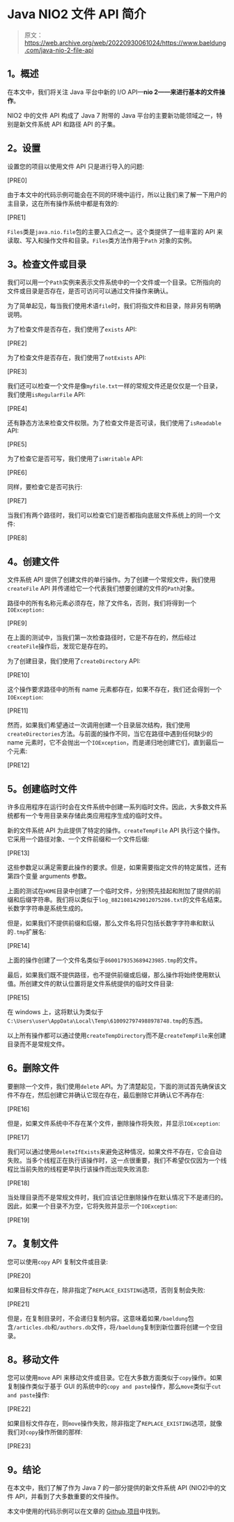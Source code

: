 # Java NIO2 文件 API 简介

> 原文：<https://web.archive.org/web/20220930061024/https://www.baeldung.com/java-nio-2-file-api>

## **1。概述**

在本文中，我们将关注 Java 平台中新的 I/O API—**nio 2——来进行基本的文件操作**。

NIO2 中的文件 API 构成了 Java 7 附带的 Java 平台的主要新功能领域之一，特别是新文件系统 API 和路径 API 的子集。

## **2。设置**

设置您的项目以使用文件 API 只是进行导入的问题:

[PRE0]

由于本文中的代码示例可能会在不同的环境中运行，所以让我们来了解一下用户的主目录，这在所有操作系统中都是有效的:

[PRE1]

`Files`类是`java.nio.file`包的主要入口点之一。这个类提供了一组丰富的 API 来读取、写入和操作文件和目录。`Files`类方法作用于`Path` 对象的实例。

## **3。检查文件或目录**

我们可以用一个`Path`实例来表示文件系统中的一个文件或一个目录。它所指向的文件或目录是否存在，是否可访问可以通过文件操作来确认。

为了简单起见，每当我们使用术语`file`时，我们将指文件和目录，除非另有明确说明。

为了检查文件是否存在，我们使用了`exists` API:

[PRE2]

为了检查文件是否存在，我们使用了`notExists` API:

[PRE3]

我们还可以检查一个文件是像`myfile.txt`一样的常规文件还是仅仅是一个目录，我们使用`isRegularFile` API:

[PRE4]

还有静态方法来检查文件权限。为了检查文件是否可读，我们使用了`isReadable` API:

[PRE5]

为了检查它是否可写，我们使用了`isWritable` API:

[PRE6]

同样，要检查它是否可执行:

[PRE7]

当我们有两个路径时，我们可以检查它们是否都指向底层文件系统上的同一个文件:

[PRE8]

## **4。创建文件**

文件系统 API 提供了创建文件的单行操作。为了创建一个常规文件，我们使用`createFile` API 并传递给它一个代表我们想要创建的文件的`Path`对象。

路径中的所有名称元素必须存在，除了文件名，否则，我们将得到一个`IOException:`

[PRE9]

在上面的测试中，当我们第一次检查路径时，它是不存在的，然后经过`createFile`操作后，发现它是存在的。

为了创建目录，我们使用了`createDirectory` API:

[PRE10]

这个操作要求路径中的所有 name 元素都存在，如果不存在，我们还会得到一个`IOException`:

[PRE11]

然而，如果我们希望通过一次调用创建一个目录层次结构，我们使用`createDirectories`方法。与前面的操作不同，当它在路径中遇到任何缺少的 name 元素时，它不会抛出一个`IOException`，而是递归地创建它们，直到最后一个元素:

[PRE12]

## **5。创建临时文件**

许多应用程序在运行时会在文件系统中创建一系列临时文件。因此，大多数文件系统都有一个专用目录来存储此类应用程序生成的临时文件。

新的文件系统 API 为此提供了特定的操作。`createTempFile` API 执行这个操作。它采用一个路径对象、一个文件前缀和一个文件后缀:

[PRE13]

这些参数足以满足需要此操作的要求。但是，如果需要指定文件的特定属性，还有第四个变量 arguments 参数。

上面的测试在`HOME`目录中创建了一个临时文件，分别预先挂起和附加了提供的前缀和后缀字符串。我们将以类似于`log_8821081429012075286.txt`的文件名结束。长数字字符串是系统生成的。

但是，如果我们不提供前缀和后缀，那么文件名将只包括长数字字符串和默认的`.tmp`扩展名:

[PRE14]

上面的操作创建了一个文件名类似于`8600179353689423985.tmp`的文件。

最后，如果我们既不提供路径，也不提供前缀或后缀，那么操作将始终使用默认值。所创建文件的默认位置将是文件系统提供的临时文件目录:

[PRE15]

在 windows 上，这将默认为类似于`C:\Users\user\AppData\Local\Temp\6100927974988978748.tmp`的东西。

以上所有操作都可以通过使用`createTempDirectory`而不是`createTempFile`来创建目录而不是常规文件。

## **6。删除文件**

要删除一个文件，我们使用`delete` API。为了清楚起见，下面的测试首先确保该文件不存在，然后创建它并确认它现在存在，最后删除它并确认它不再存在:

[PRE16]

但是，如果文件系统中不存在某个文件，删除操作将失败，并显示`IOException`:

[PRE17]

我们可以通过使用`deleteIfExists`来避免这种情况，如果文件不存在，它会自动失败。当多个线程正在执行该操作时，这一点很重要，我们不希望仅仅因为一个线程比当前失败的线程更早执行该操作而出现失败消息:

[PRE18]

当处理目录而不是常规文件时，我们应该记住删除操作在默认情况下不是递归的。因此，如果一个目录不为空，它将失败并显示一个`IOException`:

[PRE19]

## **7。复制文件**

您可以使用`copy` API 复制文件或目录:

[PRE20]

如果目标文件存在，除非指定了`REPLACE_EXISTING`选项，否则复制会失败:

[PRE21]

但是，在复制目录时，不会递归复制内容。这意味着如果`/baeldung`包含`/articles.db`和`/authors.db`文件，将`/baeldung`复制到新位置将创建一个空目录。

## **8。移动文件**

您可以使用`move` API 来移动文件或目录。它在大多数方面类似于`copy`操作。如果复制操作类似于基于 GUI 的系统中的`copy and paste`操作，那么`move`类似于`cut and paste`操作:

[PRE22]

如果目标文件存在，则`move`操作失败，除非指定了`REPLACE_EXISTING`选项，就像我们对`copy`操作所做的那样:

[PRE23]

## **9。结论**

在本文中，我们了解了作为 Java 7 的一部分提供的新文件系统 API (NIO2)中的文件 API，并看到了大多数重要的文件操作。

本文中使用的代码示例可以在文章的 [Github 项目](https://web.archive.org/web/20220627174946/https://github.com/eugenp/tutorials/tree/master/core-java-modules/core-java-nio)中找到。